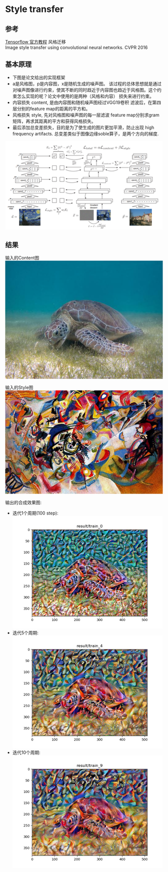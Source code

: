 # Style transfer
## 参考
[Tensorflow 官方教程][1] 风格迁移  
Image style transfer using convolutional neural networks. CVPR 2016

## 基本原理
- 下图是论文给出的实现框架
- a是风格图，p是内容图，x是随机生成的噪声图。
该过程的总体思想就是通过对噪声图像进行约束，使其不断的同时趋近于内容图也趋近于风格图。这个约束怎么实现的呢？论文中使用的是两种（风格和内容）
损失来进行约束。
- 内容损失 content, 是由内容图和随机噪声图经过VGG19卷积
滤波后，在第四层分别的feature map的距离的平方和。
- 风格损失 style, 先对风格图和噪声图的每一层滤波
feature map分别求gram矩阵，再求其距离的平方和获得风格损失。
- 最后添加总变差损失，目的是为了使生成的图片更加平滑，防止出现  high frequency artifacts.
总变差类似于图像边缘soble算子，是两个方向的梯度. 

![avatar](misc/1.png)

## 结果
输入的Content图 ![avatar](img/turtle.jpg)  

输入的Style图 ![avatar](img/kandinsky.jpg)

输出的合成效果图:
- 迭代1个周期(100 step): ![avatar](result/train_0.jpg)
- 迭代5个周期: ![avatar](result/train_4.jpg)
- 迭代10个周期: ![avatar](result/train_9.jpg)

[1]:[https://raw.githubusercontent.com/tensorflow/docs/master/site/en/r2/tutorials/generative/style_transfer.ipynb]

